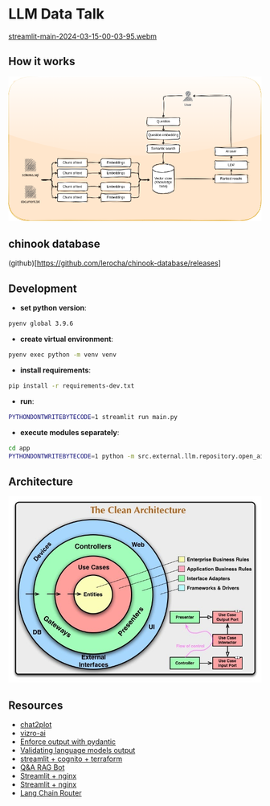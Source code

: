 # LLM Data Talk

[streamlit-main-2024-03-15-00-03-95.webm](https://github.com/dmenezesgabriel/llm-data-talk/assets/50274255/ff25ba04-42f4-4fdc-858d-ef074125139f)

## How it works

![How it works](docs/assets//how_it_works.drawio.png)

## chinook database

(github)[https://github.com/lerocha/chinook-database/releases]

## Development

- **set python version**:

```sh
pyenv global 3.9.6
```

- **create virtual environment**:

```sh
pyenv exec python -m venv venv
```

- **install requirements**:

```sh
pip install -r requirements-dev.txt
```

- **run**:

```sh
PYTHONDONTWRITEBYTECODE=1 streamlit run main.py
```

- **execute modules separately**:

```sh
cd app
PYTHONDONTWRITEBYTECODE=1 python -m src.external.llm.repository.open_ai
```

## Architecture

![clean-architecture](docs/assets/clean_architecture.jpg)

## Resources

- [chat2plot](https://github.com/nyanp/chat2plot)
- [vizro-ai](https://github.com/mckinsey/vizro/tree/main/vizro-ai)
- [Enforce output with pydantic](https://xebia.com/blog/enforce-and-validate-llm-output-with-pydantic/)
- [Validating language models output](https://medium.com/@azizbenothman76/pydantic-and-prompt-engineering-the-essentials-for-validating-language-model-outputs-e48553eb4a3b)
- [streamlit + cognito + terraform](https://medium.com/@EKohlmeyer/deploying-a-streamlit-web-app-on-aws-with-authentication-using-aws-cognito-a-comprehensive-guide-1da9e7ae4726)
- [Q&A RAG Bot](https://medium.com/@muhammad2000ammar/building-a-q-a-chatbot-on-private-data-ba1af4a9a4dc)
- [Streamlit + nginx](https://discuss.streamlit.io/t/deploy-streamlit-with-nginx-docker/52907/2)
- [Streamlit + nginx](https://discuss.streamlit.io/t/deploy-streamlit-app-using-nginx/15493)
- [Lang Chain Router](https://python.langchain.com/docs/expression_language/cookbook/embedding_router)
